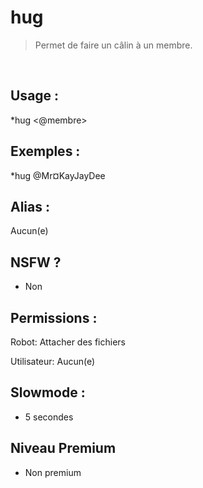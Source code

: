 # hug

> Permet de faire un câlin à un membre.

<br>

## Usage :

*hug <@membre>

## Exemples :

*hug @Mr¤KayJayDee

## Alias :

Aucun(e)

## NSFW ?

- Non

## Permissions :

Robot: Attacher des fichiers
<br>

Utilisateur: Aucun(e)

## Slowmode :

- 5 secondes

## Niveau Premium

- Non premium